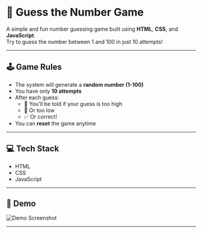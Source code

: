 # 🎯 Guess the Number Game

A simple and fun number guessing game built using **HTML**, **CSS**, and **JavaScript**.  
Try to guess the number between 1 and 100 in just 10 attempts!

---

## 🕹️ Game Rules

- The system will generate a **random number (1-100)**
- You have only **10 attempts**
- After each guess:
  - 🔼 You'll be told if your guess is too high
  - 🔽 Or too low
  - ✅ Or correct!
- You can **reset** the game anytime

---

## 💻 Tech Stack

- HTML
- CSS
- JavaScript

---

## 📸 Demo

![Demo Screenshot](<img width="1912" height="896" alt="demo" src="https://github.com/user-attachments/assets/ffb60df9-ca74-4a24-b8c2-5d432dbdfe0f" />
)

---
